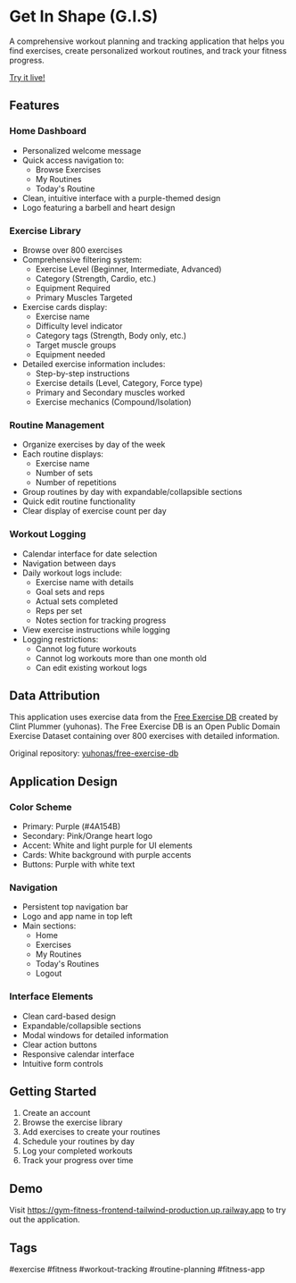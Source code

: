 # Get In Shape (G.I.S)

A comprehensive workout planning and tracking application that helps you find exercises, create personalized workout routines, and track your fitness progress.

[Try it live!](gym-fitness-frontend-tailwind-production.up.railway.app) 

## Features

### Home Dashboard
- Personalized welcome message
- Quick access navigation to:
  - Browse Exercises
  - My Routines
  - Today's Routine
- Clean, intuitive interface with a purple-themed design
- Logo featuring a barbell and heart design

### Exercise Library
- Browse over 800 exercises
- Comprehensive filtering system:
  - Exercise Level (Beginner, Intermediate, Advanced)
  - Category (Strength, Cardio, etc.)
  - Equipment Required
  - Primary Muscles Targeted
- Exercise cards display:
  - Exercise name
  - Difficulty level indicator
  - Category tags (Strength, Body only, etc.)
  - Target muscle groups
  - Equipment needed
- Detailed exercise information includes:
  - Step-by-step instructions
  - Exercise details (Level, Category, Force type)
  - Primary and Secondary muscles worked
  - Exercise mechanics (Compound/Isolation)

### Routine Management
- Organize exercises by day of the week
- Each routine displays:
  - Exercise name
  - Number of sets
  - Number of repetitions
- Group routines by day with expandable/collapsible sections
- Quick edit routine functionality
- Clear display of exercise count per day

### Workout Logging
- Calendar interface for date selection
- Navigation between days
- Daily workout logs include:
  - Exercise name with details
  - Goal sets and reps
  - Actual sets completed
  - Reps per set
  - Notes section for tracking progress
- View exercise instructions while logging
- Logging restrictions:
  - Cannot log future workouts
  - Cannot log workouts more than one month old
  - Can edit existing workout logs

## Data Attribution

This application uses exercise data from the [Free Exercise DB](https://github.com/yuhonas/free-exercise-db) created by Clint Plummer (yuhonas). The Free Exercise DB is an Open Public Domain Exercise Dataset containing over 800 exercises with detailed information.

Original repository: [yuhonas/free-exercise-db](https://github.com/yuhonas/free-exercise-db)

## Application Design

### Color Scheme
- Primary: Purple (#4A154B)
- Secondary: Pink/Orange heart logo
- Accent: White and light purple for UI elements
- Cards: White background with purple accents
- Buttons: Purple with white text

### Navigation
- Persistent top navigation bar
- Logo and app name in top left
- Main sections:
  - Home
  - Exercises
  - My Routines
  - Today's Routines
  - Logout

### Interface Elements
- Clean card-based design
- Expandable/collapsible sections
- Modal windows for detailed information
- Clear action buttons
- Responsive calendar interface
- Intuitive form controls

## Getting Started

1. Create an account
2. Browse the exercise library
3. Add exercises to create your routines
4. Schedule your routines by day
5. Log your completed workouts
6. Track your progress over time

## Demo
Visit https://gym-fitness-frontend-tailwind-production.up.railway.app to try out the application.

## Tags
#exercise #fitness #workout-tracking #routine-planning #fitness-app
